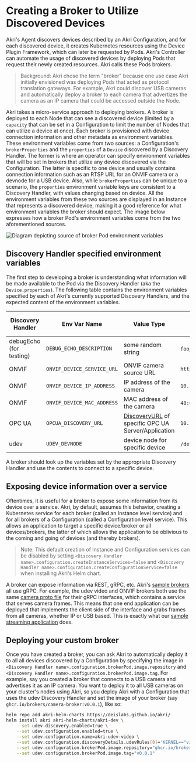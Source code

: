 # Creating a Broker to Utilize Discovered Devices
Akri's Agent discovers devices described by an Akri Configuration, and for each discovered device, it creates Kubernetes
resources using the Device Plugin Framework, which can later be requested by Pods. Akri's Controller can automate the
usage of discovered devices by deploying Pods that request their newly created resources. Akri calls these Pods brokers.

> Background: Akri chose the term "broker" because one use case Akri initially envisioned was deploying Pods that acted
> as protocol translation gateways. For example, Akri could discover USB cameras and automatically deploy a broker to
> each camera that advertizes the camera as an IP camera that could be accessed outside the Node. 

Akri takes a micro-service approach to deploying brokers. A broker is deployed to each Node that can see a discovered
device (limited by a `capacity` that can be set in a Configuration to limit the number of Nodes that can utilize a
device at once). Each broker is provisioned with device connection information and other metadata as environment
variables. These environment variables come from two sources: a Configuration's `brokerProperties` and the `properties`
of a `Device` discovered by a Discovery Handler. The former is where an operator can specify environment variables that
will be set in brokers that utilize any device discovered via the Configuration. The latter is specific to one device
and usually contains connection information such as an RTSP URL for an ONVIF camera or a devnode for a USB device. Also,
while `brokerProperties` can be unique to a scenario, the `properties` environment variable keys are consistent to a
Discovery Handler, with values changing based on device. All the environment variables from these two sources are
displayed in an Instance that represents a discovered device, making it a good reference for what environment variables
the broker should expect. The image below expresses how a broker Pod's environment variables come from the two
aforementioned sources.

![Diagram depicting source of broker Pod environment variables](./media/setting-broker-environment-variables.svg "Source
of broker Pod environment variables")

## Discovery Handler specified environment variables
The first step to developing a broker is understanding what information will be made available to the Pod via the
Discovery Handler (aka the `Device.properties`). The following table contains the environment variables specified by
each of Akri's currently supported Discovery Handlers, and the expected content of the environment variables.

| Discovery Handler | Env Var Name | Value Type | Examples | Always Present? (Y/N) |
|---|---|---|---|---|
| debugEcho (for testing) | `DEBUG_ECHO_DESCRIPTION` | some random string | `foo`, `bar` | Y |
| ONVIF | `ONVIF_DEVICE_SERVICE_URL` | ONVIF camera source URL | `http://10.123.456.789:1000/onvif/device_service` | Y |
| ONVIF | `ONVIF_DEVICE_IP_ADDRESS` | IP address of the camera | `10.123.456.789` | Y |
| ONVIF | `ONVIF_DEVICE_MAC_ADDRESS` | MAC address of the camera | `48:0f:cf:4e:1b:3d`, `480fcf4e1b3d`| Y |
| OPC UA | `OPCUA_DISCOVERY_URL` | [DiscoveryURL](https://reference.opcfoundation.org/GDS/docs/4.3.3/) of specific OPC UA Server/Application  | `10.123.456.789:1000/Some/Path/` | Y |
| udev | `UDEV_DEVNODE` | device node for specific device | `/dev/video1`, `/dev/snd/pcmC1D0p`, `/dev/dri/card0` | Y |

A broker should look up the variables set by the appropriate Discovery Handler and use the contents to connect to a
specific device. 

## Exposing device information over a service
Oftentimes, it is useful for a broker to expose some information from its device over a service. Akri, by default,
assumes this behavior, creating a Kubernetes service for each broker (called an Instance level service) and for all
brokers of a Configuration (called a Configuration level service). This allows an application to target a specific
device/broker or all devices/brokers, the latter of which allows the application to be oblivious to the coming and going
of devices (and thereby brokers). 

> Note: This default creation of Instance and Configuration services can be disabled by setting `<Discovery Handler
> name>.configuration.createInstanceServices=false` and `<Discovery Handler
> name>.configuration.createConfigurationService=false` when installing Akri's Helm chart.

A broker can expose information via REST, gRPC, etc. Akri's [sample brokers](../samples/brokers) all use gRPC. For
example, the udev video and ONVIF brokers both use the same [camera proto
file](../samples/brokers/udev-video-broker/proto/camera.proto) for their gRPC interfaces, which contains a service that
serves camera frames. This means that one end application can be deployed that implements the client side of the
interface and grabs frames from all cameras, whether IP or USB based. This is exactly what our [sample streaming
application](../samples/apps/video-streaming-app) does.

## Deploying your custom broker
Once you have created a broker, you can ask Akri to automatically deploy it to all all devices discovered by a
Configuration by specifying the image in `<Discovery Handler name>.configuration.brokerPod.image.repository` and
`<Discovery Handler name>.configuration.brokerPod.image.tag`. For example, say you created a broker that connects to a
USB camera and advertises it as an IP camera. You want to deploy it to all USB cameras on your cluster's nodes using
Akri, so you deploy Akri with a Configuration that uses the udev Discovery Handler and set the image of your broker (say
`ghcr.io/brokers/camera-broker:v0.0.1`), like so:
```sh
helm repo add akri-helm-charts https://deislabs.github.io/akri/
helm install akri akri-helm-charts/akri-dev \
    --set udev.discovery.enabled=true \
    --set udev.configuration.enabled=true \
    --set udev.configuration.name=akri-udev-video \
    --set udev.configuration.discoveryDetails.udevRules[0]='KERNEL=="video[0-9]*"' \
    --set udev.configuration.brokerPod.image.repository="ghcr.io/brokers/camera-broker" \
    --set udev.configuration.brokerPod.image.tag="v0.0.1" 
```